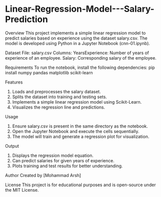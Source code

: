 # Linear-Regression-Model---Salary-Prediction
Overview
This project implements a simple linear regression model to predict salaries based on experience using the dataset salary.csv. The model is developed using Python in a Jupyter Notebook (cnn-01.ipynb).

Dataset
File: salary.csv
Columns:
YearsExperience: Number of years of experience of an employee.
Salary: Corresponding salary of the employee.

Requirements
To run the notebook, install the following dependencies:
pip install numpy pandas matplotlib scikit-learn

Features
1) Loads and preprocesses the salary dataset.
2) Splits the dataset into training and testing sets.
3) Implements a simple linear regression model using Scikit-Learn.
4) Visualizes the regression line and predictions.

Usage

1) Ensure salary.csv is present in the same directory as the notebook.
2) Open the Jupyter Notebook and execute the cells sequentially.
3) The model will train and generate a regression plot for visualization.

Output

1) Displays the regression model equation.
2) Can predict salaries for given years of experience.
3) Plots training and test results for better understanding.

Author
Created by [Mohammad Arsh]

License
This project is for educational purposes and is open-source under the MIT License.

